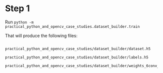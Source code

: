# Step 1

Run `python -m practical_python_and_opencv_case_studies.dataset_builder.train`

That will produce the following files:

```
        practical_python_and_opencv_case_studies/dataset_builder/dataset.h5
        practical_python_and_opencv_case_studies/dataset_builder/labels.h5
        practical_python_and_opencv_case_studies/dataset_builder/weights_6conv_1710/
```
